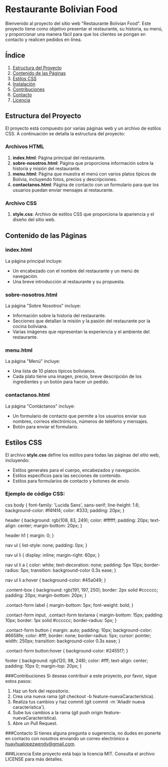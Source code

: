 # Restaurante Bolivian Food

Bienvenido al proyecto del sitio web "Restaurante Bolivian Food". Este proyecto tiene como objetivo presentar el restaurante, su historia, su menú, y proporcionar una manera fácil para que los clientes se pongan en contacto y realicen pedidos en línea.

## Índice

1. [Estructura del Proyecto](#estructura-del-proyecto)
2. [Contenido de las Páginas](#contenido-de-las-páginas)
3. [Estilos CSS](#estilos-css)
4. [Instalación](#instalación)
5. [Contribuciones](#contribuciones)
6. [Contacto](#contacto)
7. [Licencia](#licencia)

## Estructura del Proyecto

El proyecto está compuesto por varias páginas web y un archivo de estilos CSS. A continuación se detalla la estructura del proyecto:

### Archivos HTML

1. **index.html**: Página principal del restaurante.
2. **sobre-nosotros.html**: Página que proporciona información sobre la historia y misión del restaurante.
3. **menu.html**: Página que muestra el menú con varios platos típicos de Bolivia, incluyendo fotos, precios y descripciones.
4. **contactanos.html**: Página de contacto con un formulario para que los usuarios puedan enviar mensajes al restaurante.

### Archivo CSS

1. **style.css**: Archivo de estilos CSS que proporciona la apariencia y el diseño del sitio web.

## Contenido de las Páginas

### index.html

La página principal incluye:
- Un encabezado con el nombre del restaurante y un menú de navegación.
- Una breve introducción al restaurante y su propuesta.

### sobre-nosotros.html

La página "Sobre Nosotros" incluye:
- Información sobre la historia del restaurante.
- Secciones que detallan la misión y la pasión del restaurante por la cocina boliviana.
- Varias imágenes que representan la experiencia y el ambiente del restaurante.

### menu.html

La página "Menú" incluye:
- Una lista de 10 platos típicos bolivianos.
- Cada plato tiene una imagen, precio, breve descripción de los ingredientes y un botón para hacer un pedido.

### contactanos.html

La página "Contáctanos" incluye:
- Un formulario de contacto que permite a los usuarios enviar sus nombres, correos electrónicos, números de teléfono y mensajes.
- Botón para enviar el formulario.

## Estilos CSS

El archivo **style.css** define los estilos para todas las páginas del sitio web, incluyendo:
- Estilos generales para el cuerpo, encabezados y navegación.
- Estilos específicos para las secciones de contenido.
- Estilos para formularios de contacto y botones de envío.

### Ejemplo de código CSS:

css
body {
  font-family: 'Lucida Sans', sans-serif;
  line-height: 1.6;
  background-color: #f4f4f4;
  color: #333;
  padding: 20px;
}

header {
  background: rgb(108, 83, 249);
  color: #ffffff;
  padding: 20px;
  text-align: center;
  margin-bottom: 20px;
}

header h1 {
  margin: 0;
}

nav ul {
  list-style: none;
  padding: 0px;
}

nav ul li {
  display: inline;
  margin-right: 60px;
}

nav ul li a {
  color: white;
  text-decoration: none;
  padding: 5px 10px;
  border-radius: 5px;
  transition: background-color 0.3s ease;
}

nav ul li a:hover {
  background-color: #45a049;
}

.content-box {
  background: rgb(191, 197, 250);
  border: 2px solid #cccccc;
  padding: 20px;
  margin-bottom: 20px;
}

.contact-form label {
  margin-bottom: 5px;
  font-weight: bold;
}

.contact-form input,
.contact-form textarea {
  margin-bottom: 15px;
  padding: 10px;
  border: 1px solid #cccccc;
  border-radius: 5px;
}

.contact-form button {
  margin: auto;
  padding: 10px;
  background-color: #6658fe;
  color: #fff;
  border: none;
  border-radius: 5px;
  cursor: pointer;
  width: 250px;
  transition: background-color 0.3s ease;
}

.contact-form button:hover {
  background-color: #2455f7;
}

footer {
  background: rgb(120, 98, 248);
  color: #fff;
  text-align: center;
  padding: 10px 0;
  margin-top: 20px;
}

###Contribuciones
Si deseas contribuir a este proyecto, por favor, sigue estos pasos:

1. Haz un fork del repositorio.
2. Crea una nueva rama (git checkout -b feature-nuevaCaracterística).
3. Realiza tus cambios y haz commit (git commit -m 'Añadir nueva característica').
4. Sube tus cambios a la rama (git push origin feature-nuevaCaracterística).
5. Abre un Pull Request.

###Contacto
Si tienes alguna pregunta o sugerencia, no dudes en ponerte en contacto con nosotros enviando un correo electrónico a huayhualopezwendy@gmail.com.

###Licencia
Este proyecto está bajo la licencia MIT. Consulta el archivo LICENSE para más detalles.
